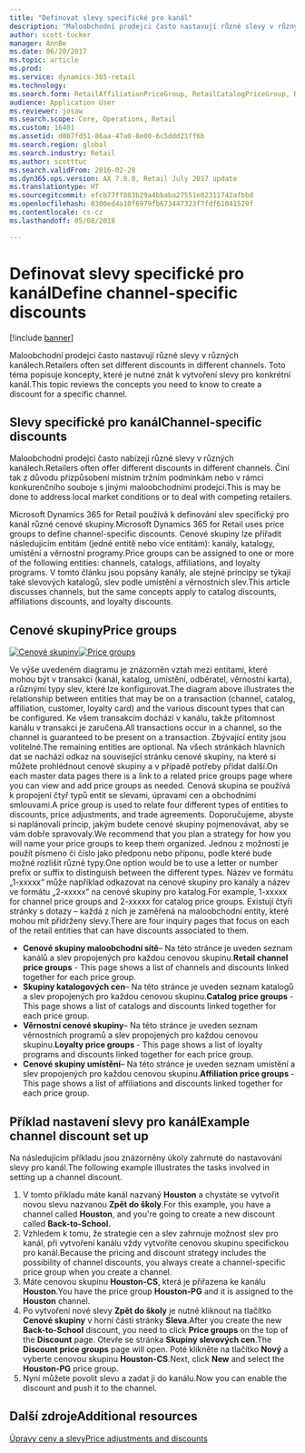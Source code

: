 ```yaml
---
title: "Definovat slevy specifické pro kanál"
description: "Maloobchodní prodejci často nastavují různé slevy v různých kanálech. Toto téma popisuje koncepty, které je nutné znát k vytvoření slevy pro konkrétní kanál."
author: scott-tucker
manager: AnnBe
ms.date: 06/20/2017
ms.topic: article
ms.prod: 
ms.service: dynamics-365-retail
ms.technology: 
ms.search.form: RetailAffiliationPriceGroup, RetailCatalogPriceGroup, RetailChannelPriceGroup, RetailDiscountPriceGroup, RetailDiscountPricingWorkspace, RetailPeriodicDiscount, RetailStoreItemPriceList, RetailStoreTable
audience: Application User
ms.reviewer: josaw
ms.search.scope: Core, Operations, Retail
ms.custom: 16401
ms.assetid: d807fd51-86aa-47a0-8e00-6c5ddd21ff6b
ms.search.region: global
ms.search.industry: Retail
ms.author: scotttuc
ms.search.validFrom: 2016-02-28
ms.dyn365.ops.version: AX 7.0.0, Retail July 2017 update
ms.translationtype: HT
ms.sourcegitcommit: efcb77ff883b29a4bbaba27551e02311742afbbd
ms.openlocfilehash: 0300ed4a10f6979fb673447323f7fdf61041529f
ms.contentlocale: cs-cz
ms.lasthandoff: 05/08/2018

---
```


# <a name="define-channel-specific-discounts"></a><span data-ttu-id="5a4b1-104">Definovat slevy specifické pro kanál</span><span class="sxs-lookup"><span data-stu-id="5a4b1-104">Define channel-specific discounts</span></span>

[!include [banner](includes/banner.md)]

<span data-ttu-id="5a4b1-105">Maloobchodní prodejci často nastavují různé slevy v různých kanálech.</span><span class="sxs-lookup"><span data-stu-id="5a4b1-105">Retailers often set different discounts in different channels.</span></span> <span data-ttu-id="5a4b1-106">Toto téma popisuje koncepty, které je nutné znát k vytvoření slevy pro konkrétní kanál.</span><span class="sxs-lookup"><span data-stu-id="5a4b1-106">This topic reviews the concepts you need to know to create a discount for a specific channel.</span></span> 

<a name="channel-specific-discounts"></a><span data-ttu-id="5a4b1-107">Slevy specifické pro kanál</span><span class="sxs-lookup"><span data-stu-id="5a4b1-107">Channel-specific discounts</span></span>
--------------------------

<span data-ttu-id="5a4b1-108">Maloobchodní prodejci často nabízejí různé slevy v různých kanálech.</span><span class="sxs-lookup"><span data-stu-id="5a4b1-108">Retailers often offer different discounts in different channels.</span></span> <span data-ttu-id="5a4b1-109">Činí tak z důvodu přizpůsobení místním tržním podmínkám nebo v rámci konkurenčního souboje s jinými maloobchodními prodejci.</span><span class="sxs-lookup"><span data-stu-id="5a4b1-109">This is may be done to address local market conditions or to deal with competing retailers.</span></span>

<span data-ttu-id="5a4b1-110">Microsoft Dynamics 365 for Retail používá k definování slev specifický pro kanál různé cenové skupiny.</span><span class="sxs-lookup"><span data-stu-id="5a4b1-110">Microsoft Dynamics 365 for Retail uses price groups to define channel-specific discounts.</span></span> <span data-ttu-id="5a4b1-111">Cenové skupiny lze přiřadit následujícím entitám (jedné entitě nebo více entitám): kanály, katalogy, umístění a věrnostní programy.</span><span class="sxs-lookup"><span data-stu-id="5a4b1-111">Price groups can be assigned to one or more of the following entities: channels, catalogs, affiliations, and loyalty programs.</span></span> <span data-ttu-id="5a4b1-112">V tomto článku jsou popsány kanály, ale stejné principy se týkají také slevových katalogů, slev podle umístění a věrnostních slev.</span><span class="sxs-lookup"><span data-stu-id="5a4b1-112">This article discusses channels, but the same concepts apply to catalog discounts, affiliations discounts, and loyalty discounts.</span></span>

## <a name="price-groups"></a><span data-ttu-id="5a4b1-113">Cenové skupiny</span><span class="sxs-lookup"><span data-stu-id="5a4b1-113">Price groups</span></span>

<span data-ttu-id="5a4b1-114">[![Cenové skupiny](./media/price-groups-1024x608.png)](./media/price-groups.png)</span><span class="sxs-lookup"><span data-stu-id="5a4b1-114">[![Price groups](./media/price-groups-1024x608.png)](./media/price-groups.png)</span></span>

<span data-ttu-id="5a4b1-115">Ve výše uvedeném diagramu je znázorněn vztah mezi entitami, které mohou být v transakci (kanál, katalog, umístění, odběratel, věrnostní karta), a různými typy slev, které lze konfigurovat.</span><span class="sxs-lookup"><span data-stu-id="5a4b1-115">The diagram above illustrates the relationship between entities that may be on a transaction (channel, catalog, affiliation, customer, loyalty card) and the various discount types that can be configured.</span></span> <span data-ttu-id="5a4b1-116">Ke všem transakcím dochází v kanálu, takže přítomnost kanálu v transakci je zaručena.</span><span class="sxs-lookup"><span data-stu-id="5a4b1-116">All transactions occur in a channel, so the channel is guaranteed to be present on a transaction.</span></span> <span data-ttu-id="5a4b1-117">Zbývající entity jsou volitelné.</span><span class="sxs-lookup"><span data-stu-id="5a4b1-117">The remaining entities are optional.</span></span> <span data-ttu-id="5a4b1-118">Na všech stránkách hlavních dat se nachází odkaz na související stránku cenové skupiny, na které si můžete prohlédnout cenové skupiny a v případě potřeby přidat další.</span><span class="sxs-lookup"><span data-stu-id="5a4b1-118">On each master data pages there is a link to a related price groups page where you can view and add price groups as needed.</span></span> <span data-ttu-id="5a4b1-119">Cenová skupina se používá k propojení čtyř typů entit se slevami, úpravami cen a obchodními smlouvami.</span><span class="sxs-lookup"><span data-stu-id="5a4b1-119">A price group is used to relate four different types of entities to discounts, price adjustments, and trade agreements.</span></span> <span data-ttu-id="5a4b1-120">Doporučujeme, abyste si naplánovali princip, jakým budete cenové skupiny pojmenovávat, aby se vám dobře spravovaly.</span><span class="sxs-lookup"><span data-stu-id="5a4b1-120">We recommend that you plan a strategy for how you will name your price groups to keep them organized.</span></span> <span data-ttu-id="5a4b1-121">Jednou z možností je použít písmeno či číslo jako předponu nebo příponu, podle které bude možné rozlišit různé typy.</span><span class="sxs-lookup"><span data-stu-id="5a4b1-121">One option would be to use a letter or number prefix or suffix to distinguish between the different types.</span></span> <span data-ttu-id="5a4b1-122">Název ve formátu „1-xxxxx“ může například odkazovat na cenové skupiny pro kanály a název ve formátu „2-xxxxx“ na cenové skupiny pro katalog.</span><span class="sxs-lookup"><span data-stu-id="5a4b1-122">For example, 1-xxxxx for channel price groups and 2-xxxxx for catalog price groups.</span></span> <span data-ttu-id="5a4b1-123">Existují čtyři stránky s dotazy – každá z nich je zaměřená na maloobchodní entity, které mohou mít přidrženy slevy.</span><span class="sxs-lookup"><span data-stu-id="5a4b1-123">There are four inquiry pages that focus on each of the retail entities that can have discounts associated to them.</span></span>

-   <span data-ttu-id="5a4b1-124">**Cenové skupiny maloobchodní sítě**– Na této stránce je uveden seznam kanálů a slev propojených pro každou cenovou skupinu.</span><span class="sxs-lookup"><span data-stu-id="5a4b1-124">**Retail channel price groups** - This page shows a list of channels and discounts linked together for each price group.</span></span>
-   <span data-ttu-id="5a4b1-125">**Skupiny katalogových cen**– Na této stránce je uveden seznam katalogů a slev propojených pro každou cenovou skupinu.</span><span class="sxs-lookup"><span data-stu-id="5a4b1-125">**Catalog price groups** - This page shows a list of catalogs and discounts linked together for each price group.</span></span>
-   <span data-ttu-id="5a4b1-126">**Věrnostní cenové skupiny**– Na této stránce je uveden seznam věrnostních programů a slev propojených pro každou cenovou skupinu.</span><span class="sxs-lookup"><span data-stu-id="5a4b1-126">**Loyalty price groups** - This page shows a list of loyalty programs and discounts linked together for each price group.</span></span>
-   <span data-ttu-id="5a4b1-127">**Cenové skupiny umístění**– Na této stránce je uveden seznam umístění a slev propojených pro každou cenovou skupinu.</span><span class="sxs-lookup"><span data-stu-id="5a4b1-127">**Affiliation price groups** - This page shows a list of affiliations and discounts linked together for each price group.</span></span>

## <a name="example-channel-discount-set-up"></a><span data-ttu-id="5a4b1-128">Příklad nastavení slevy pro kanál</span><span class="sxs-lookup"><span data-stu-id="5a4b1-128">Example channel discount set up</span></span>
<span data-ttu-id="5a4b1-129">Na následujícím příkladu jsou znázorněny úkoly zahrnuté do nastavování slevy pro kanál.</span><span class="sxs-lookup"><span data-stu-id="5a4b1-129">The following example illustrates the tasks involved in setting up a channel discount.</span></span>

1.  <span data-ttu-id="5a4b1-130">V tomto příkladu máte kanál nazvaný **Houston** a chystáte se vytvořit novou slevu nazvanou **Zpět do školy**.</span><span class="sxs-lookup"><span data-stu-id="5a4b1-130">For this example, you have a channel called **Houston**, and you're going to create a new discount called **Back-to-School.**</span></span>
2.  <span data-ttu-id="5a4b1-131">Vzhledem k tomu, že strategie cen a slev zahrnuje možnost slev pro kanál, při vytvoření kanálu vždy vytvoříte cenovou skupinu specifickou pro kanál.</span><span class="sxs-lookup"><span data-stu-id="5a4b1-131">Because the pricing and discount strategy includes the possibility of channel discounts, you always create a channel-specific price group when you create a channel.</span></span>
3.  <span data-ttu-id="5a4b1-132">Máte cenovou skupinu **Houston-CS**, která je přiřazena ke kanálu **Houston**.</span><span class="sxs-lookup"><span data-stu-id="5a4b1-132">You have the price group **Houston-PG** and it is assigned to the **Houston** channel.</span></span>
4.  <span data-ttu-id="5a4b1-133">Po vytvoření nové slevy  **Zpět do školy** je nutné kliknout na tlačítko **Cenové skupiny** v horní části stránky **Sleva**.</span><span class="sxs-lookup"><span data-stu-id="5a4b1-133">After you create the new **Back-to-School** discount, you need to click **Price groups** on the top of the **Discount** page.</span></span> <span data-ttu-id="5a4b1-134">Otevře se stránka **Skupiny slevových cen**.</span><span class="sxs-lookup"><span data-stu-id="5a4b1-134">The **Discount price groups** page will open.</span></span> <span data-ttu-id="5a4b1-135">Poté klikněte na tlačítko **Nový** a vyberte cenovou skupinu **Houston-CS**.</span><span class="sxs-lookup"><span data-stu-id="5a4b1-135">Next, click **New** and select the **Houston-PG** price group.</span></span>
5.  <span data-ttu-id="5a4b1-136">Nyní můžete povolit slevu a zadat ji do kanálu.</span><span class="sxs-lookup"><span data-stu-id="5a4b1-136">Now you can enable the discount and push it to the channel.</span></span>



<a name="additional-resources"></a><span data-ttu-id="5a4b1-137">Další zdroje</span><span class="sxs-lookup"><span data-stu-id="5a4b1-137">Additional resources</span></span>
--------

[<span data-ttu-id="5a4b1-138">Úpravy ceny a slevy</span><span class="sxs-lookup"><span data-stu-id="5a4b1-138">Price adjustments and discounts</span></span>](price-adjustments-discounts.md)





